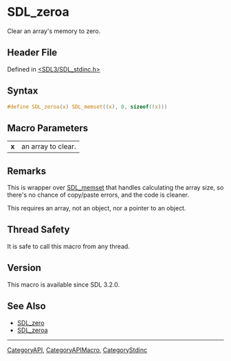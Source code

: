 # SDL_zeroa

Clear an array's memory to zero.

## Header File

Defined in [<SDL3/SDL_stdinc.h>](https://github.com/libsdl-org/SDL/blob/main/include/SDL3/SDL_stdinc.h)

## Syntax

```c
#define SDL_zeroa(x) SDL_memset((x), 0, sizeof((x)))
```

## Macro Parameters

|       |                    |
| ----- | ------------------ |
| **x** | an array to clear. |

## Remarks

This is wrapper over [SDL_memset](SDL_memset) that handles calculating the
array size, so there's no chance of copy/paste errors, and the code is
cleaner.

This requires an array, not an object, nor a pointer to an object.

## Thread Safety

It is safe to call this macro from any thread.

## Version

This macro is available since SDL 3.2.0.

## See Also

- [SDL_zero](SDL_zero)
- [SDL_zeroa](SDL_zeroa)

----
[CategoryAPI](CategoryAPI), [CategoryAPIMacro](CategoryAPIMacro), [CategoryStdinc](CategoryStdinc)

